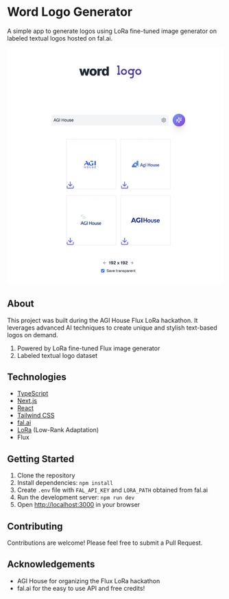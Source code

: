 # Word Logo Generator

A simple app to generate logos using LoRa fine-tuned image generator on labeled textual logos hosted on fal.ai.

![alt text](image.png)

## About

This project was built during the AGI House Flux LoRa hackathon. It leverages advanced AI techniques to create unique and stylish text-based logos on demand.

1. Powered by LoRa fine-tuned Flux image generator
2. Labeled textual logo dataset

## Technologies

- [TypeScript](https://www.typescriptlang.org)
- [Next.js](https://nextjs.org)
- [React](https://reactjs.org)
- [Tailwind CSS](https://tailwindcss.com)
- [fal.ai](https://fal.ai)
- [LoRa](https://arxiv.org/abs/2106.09685) (Low-Rank Adaptation)
- Flux

## Getting Started

1. Clone the repository
2. Install dependencies: `npm install`
3. Create `.env` file with `FAL_API_KEY` and `LORA_PATH` obtained from fal.ai
4. Run the development server: `npm run dev`
5. Open [http://localhost:3000](http://localhost:3000) in your browser

## Contributing

Contributions are welcome! Please feel free to submit a Pull Request.

## Acknowledgements

- AGI House for organizing the Flux LoRa hackathon
- fal.ai for the easy to use API and free credits!
